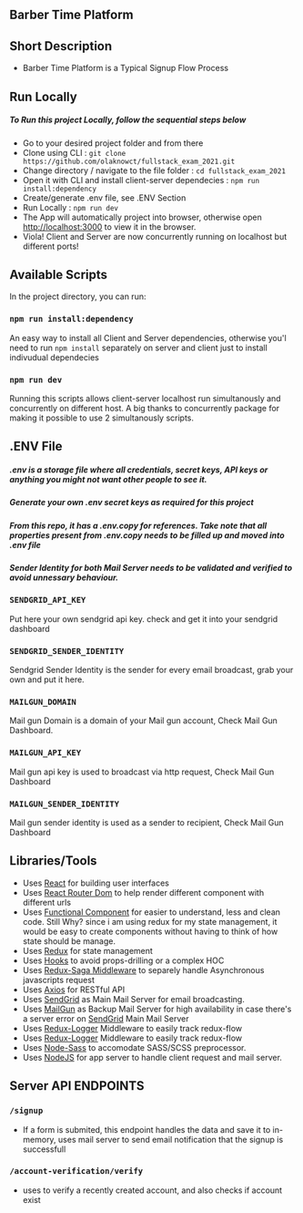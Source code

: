 ## Barber Time Platform

## Short Description
- Barber Time Platform is a Typical Signup Flow Process

## Run Locally
  ##### To Run this project Locally, follow the sequential steps below
  - Go to your desired project folder and from there
  - Clone using CLI : `git clone https://github.com/olaknowct/fullstack_exam_2021.git`
  - Change directory / navigate to the file folder : `cd fullstack_exam_2021`
  - Open it with CLI and install client-server dependecies : `npm run install:dependency`
  - Create/generate .env file, see .ENV Section
  - Run Locally : `npm run dev`
  - The App will automatically project into browser, otherwise open [http://localhost:3000](http://localhost:3000) to view it in the browser.
  - Viola! Client and Server are now concurrently running on localhost but different ports! 
  
 ## Available Scripts
 In the project directory, you can run:
 ### `npm run install:dependency`
 An easy way to install all Client and Server dependencies, otherwise you'l need to run `npm install` separately on server and client just to install indivudual dependecies
 ### `npm run dev`
 Running this scripts allows client-server localhost run simultanously and concurrently on different host. 
 A big thanks to concurrently package for making it possible to use 2 simultanously scripts.


## .ENV File
##### .env is a storage file where all credentials, secret keys, API keys or anything you might not want other people to see it.
##### Generate your own .env secret keys as required for this project
##### From this repo, it has a .env.copy for references. Take note that all properties present from .env.copy needs to be filled up and moved into .env file
##### Sender Identity for both Mail Server needs to be validated and verified to avoid unnessary behaviour.
### `SENDGRID_API_KEY`
Put here your own sendgrid api key. check and get it into your sendgrid dashboard
### `SENDGRID_SENDER_IDENTITY`
Sendgrid Sender Identity is the sender for every email broadcast, grab your own and put it here.
### `MAILGUN_DOMAIN`
Mail gun Domain is a domain of your Mail gun account, Check Mail Gun Dashboard.
### `MAILGUN_API_KEY`
Mail gun api key is used to broadcast via http request, Check Mail Gun Dashboard
### `MAILGUN_SENDER_IDENTITY`
Mail gun sender identity is used as a sender to recipient, Check Mail Gun Dashboard


## Libraries/Tools  

- Uses [React](https://reactjs.org/) for building user interfaces
- Uses [React Router Dom](https://www.npmjs.com/package/react-router-dom) to help render different component with different urls
- Uses [Functional Component](https://medium.com/wesionary-team/react-functional-components-vs-class-components-86a2d2821a22) for easier to understand, less and clean code. 
Still Why? since i am using redux for my state management, it would be easy to create components without having to think of how state should be manage.
- Uses [Redux](https://redux.js.org/) for state management
- Uses [Hooks](https://reactjs.org/docs/hooks-intro.html) to avoid props-drilling or a complex HOC
- Uses [Redux-Saga Middleware](https://redux-saga.js.org/) to separely handle Asynchronous javascripts request 
- Uses [Axios](https://www.npmjs.com/package/axios) for RESTful API
- Uses [SendGrid](https://sendgrid.com/) as Main Mail Server for email broadcasting.
- Uses [MailGun](https://www.mailgun.com/) as Backup Mail Server for high availability in case there's a server error on [SendGrid](https://sendgrid.com/) Main Mail Server 
- Uses [Redux-Logger](https://www.npmjs.com/package/redux-logger) Middleware to easily track redux-flow
- Uses [Redux-Logger](https://www.npmjs.com/package/redux-logger) Middleware to easily track redux-flow
- Uses [Node-Sass](https://www.npmjs.com/package/node-sass) to accomodate SASS/SCSS preprocessor.
- Uses [NodeJS](https://nodejs.org/en/) for app server to handle client request and mail server.


## Server API ENDPOINTS
### `/signup`
- If a form is submited, this endpoint handles the data and save it to in-memory, uses mail server to send email notification that the signup is successfull
### `/account-verification/verify`
- uses to verify a recently created account, and also checks if account exist
